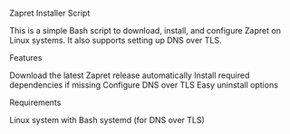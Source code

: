 Zapret Installer Script

This is a simple Bash script to download, install, and configure Zapret on Linux systems. It also supports setting up DNS over TLS.

Features

Download the latest Zapret release automatically
Install required dependencies if missing
Configure DNS over TLS
Easy uninstall options

Requirements

Linux system with Bash
systemd (for DNS over TLS)
